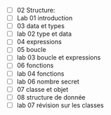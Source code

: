 - [ ] 02 Structure: 
- [ ] Lab 01 introduction
- [ ] 03 data et types
- [ ] lab 02 type et data
- [ ] 04 expressions
- [ ] 05 boucle
- [ ] lab 03 boucle et expressions
- [ ] 06 fonctions
- [ ] lab 04 fonctions
- [ ] lab 06 nombre secret
- [ ] 07 classe et objet
- [ ] 08 structure de donnée
- [ ] lab 07 révision sur les classes